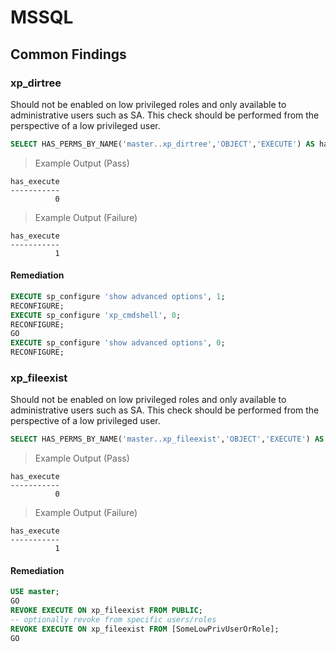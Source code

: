 # MSSQL

## Common Findings

### xp_dirtree
Should not be enabled on low privileged roles and only available to administrative users such as SA.
This check should be performed from the perspective of a low privileged user.

```sql
SELECT HAS_PERMS_BY_NAME('master..xp_dirtree','OBJECT','EXECUTE') AS has_execute;
```
> Example Output (Pass)
```
has_execute   
-----------   
          0 
```
> Example Output (Failure)
```
has_execute   
-----------   
          1
```

#### Remediation

```sql
EXECUTE sp_configure 'show advanced options', 1;
RECONFIGURE;
EXECUTE sp_configure 'xp_cmdshell', 0;
RECONFIGURE; 
GO 
EXECUTE sp_configure 'show advanced options', 0;
RECONFIGURE;
```

### xp_fileexist
Should not be enabled on low privileged roles and only available to administrative users such as SA.
This check should be performed from the perspective of a low privileged user.

```sql
SELECT HAS_PERMS_BY_NAME('master..xp_fileexist','OBJECT','EXECUTE') AS has_execute;
```
> Example Output (Pass)
```
has_execute   
-----------   
          0 
```
> Example Output (Failure)
```
has_execute   
-----------   
          1
```

#### Remediation
```sql
USE master;
GO
REVOKE EXECUTE ON xp_fileexist FROM PUBLIC;
-- optionally revoke from specific users/roles
REVOKE EXECUTE ON xp_fileexist FROM [SomeLowPrivUserOrRole];
GO
```
